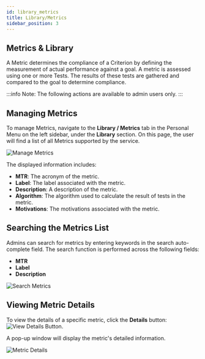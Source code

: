 ```yaml
---
id: library_metrics
title: Library/Metrics
sidebar_position: 3
---
```

## Metrics & Library

A Metric determines the compliance of a Criterion by defining the measurement of actual performance against a goal. A metric is assessed using one or more Tests. The results of these tests are gathered and compared to the goal to determine compliance.

:::info
Note: The following actions are available to admin users only.
:::

## Managing Metrics

To manage Metrics, navigate to the **Library / Metrics** tab in the Personal Menu on the left sidebar, under the **Library** section. On this page, the user will find a list of all Metrics supported by the service.

![Manage Metrics]( /img/library/metrics/metrics_manage.png)

The displayed information includes:
- **MTR**: The acronym of the metric.
- **Label**: The label associated with the metric.
- **Description**: A description of the metric.
- **Algorithm**: The algorithm used to calculate the result of tests in the metric.
- **Motivations**: The motivations associated with the metric.

## Searching the Metrics List

Admins can search for metrics by entering keywords in the search auto-complete field. The search function is performed across the following fields:
- **MTR**
- **Label**
- **Description**

![Search Metrics]( /img/library/metrics/metrics_search_auto.png)

## Viewing Metric Details

To view the details of a specific metric, click the **Details** button: ![View Details Button]( /img/buttons/buttons_view_details.png).

A pop-up window will display the metric's detailed information.

![Metric Details]( /img/library/metrics/metrics_view_details.png)

